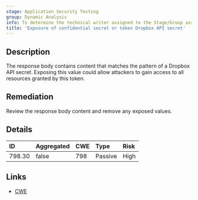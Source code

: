 ```yaml
---
stage: Application Security Testing
group: Dynamic Analysis
info: To determine the technical writer assigned to the Stage/Group associated with this page, see https://handbook.gitlab.com/handbook/product/ux/technical-writing/#assignments
title: 'Exposure of confidential secret or token Dropbox API secret'
---
```


## Description

The response body contains content that matches the pattern of a Dropbox API secret.
Exposing this value could allow attackers to gain access to all resources granted by this token.

## Remediation

Review the response body content and remove any exposed values.

## Details

| ID | Aggregated | CWE | Type | Risk |
|:---|:-----------|:----|:-----|:-----|
| 798.30 | false | 798 | Passive | High |

## Links

- [CWE](https://cwe.mitre.org/data/definitions/798.html)
